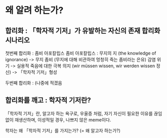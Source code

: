 # 왜 알려 하는가?

## 합리화 : 「학자적 기저」가 유발하는 자신의 존재 합리화 시나리오

첫번째 합리화 : 좀비 아포칼립스
좀비 아포칼립스 : 무지의 지 (the knowledge of ignorance) -> 무지 좀비 (무지에 대해 비관하여 멍청히 죽는 좀비라는 은유) 감염 위기 -> 실용적 죽음에 대한 극복 의지 (wir müssen wissen, wir werden wissen 정신) -> 「학자적 기저」형성

두번째 합리화 : (나중에 적겠음

## 합리화를 깨고 : 학자적 기저란?

「학자적 기저」란, 알고자 하는 욕구로, 우울증 처럼, 자기 자신이 필요한 이유를 끊임없이 재생산하며, 이성적일 경우, 나쁘지 않은 meme이다.

학자는 왜 「학자적 기저」를 가지는가? (= 왜 알고자 하는가?)